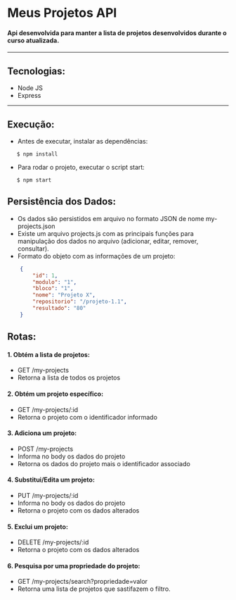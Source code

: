 # Meus Projetos API

#### Api desenvolvida para manter a lista de projetos desenvolvidos durante o curso atualizada.
---

## Tecnologias:
- Node JS
- Express
---

## Execução:
- Antes de executar, instalar as dependências:
```
   $ npm install
``` 
- Para rodar o projeto, executar o script start:
```
   $ npm start
``` 

## Persistência dos Dados:
- Os dados são persistidos em arquivo no formato JSON de nome my-projects.json
- Existe um arquivo projects.js com as principais funções para manipulação dos dados no arquivo (adicionar, editar, remover, consultar). 
- Formato do objeto com as informações de um projeto: 
``` JSON
    {
        "id": 1,
        "modulo": "1",
        "bloco": "1",
        "nome": "Projeto X",
        "repositorio": "/projeto-1.1",
        "resultado": "80"
    }
``` 
## Rotas:
#### 1. Obtém a lista de projetos:
- GET /my-projects
- Retorna a lista de todos os projetos

#### 2. Obtém um projeto específico:
- GET /my-projects/:id
- Retorna o projeto com o identificador informado

#### 3. Adiciona um projeto:
- POST /my-projects
- Informa no body os dados do projeto
- Retorna os dados do projeto mais o identificador associado

#### 4. Substitui/Edita um projeto:
- PUT /my-projects/:id
- Informa no body os dados do projeto
- Retorna o projeto com os dados alterados

#### 5. Exclui um projeto:
- DELETE /my-projects/:id
- Retorna o projeto com os dados alterados

#### 6. Pesquisa por uma propriedade do projeto:
- GET /my-projects/search?propriedade=valor
- Retorna uma lista de projetos que sastifazem o filtro.
